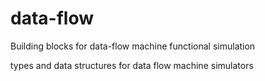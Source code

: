 # data-flow
Building blocks for data-flow machine functional simulation

types and data structures for data flow machine simulators
